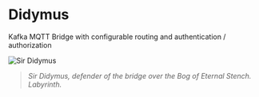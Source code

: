 # Didymus #

Kafka MQTT Bridge with configurable routing and authentication / authorization

![Sir Didymus](https://github.com/brett--anderson/didymus/blob/master/didymus.png "Sir Didymus")

>*Sir Didymus, defender of the bridge over the Bog of Eternal Stench. Labyrinth.*




